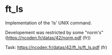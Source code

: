 # ft_ls
Implementation of the 'ls' UNIX command.

Developement was restricted by some "norm's" (https://ncoden.fr/datas/42/norm.pdf (fr))

Task: https://ncoden.fr/datas/42/ft_ls/ft_ls.pdf (fr)
